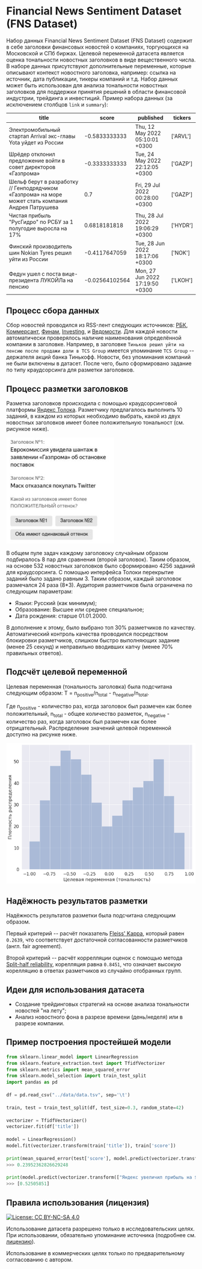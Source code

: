 # Financial News Sentiment Dataset (FNS Dataset)

Набор данных Financial News Sentiment Dataset (FNS Dataset) содержит в себе заголовки финансовых новостей о компаниях, торгующихся на Московской и СПб биржах. Целевой переменной датасета является оценка тональности новостных заголовков в виде вещественного числа. В наборе данных присутствуют дополнительные переменные, которые описывают контекст новостного заголовка, например: ссылка на источник, дата публикации, тикеры компаний и т.д. Набор данных может быть использован для анализа тональности новостных заголовков для поддержки принятия решений в области финансовой индустрии, трейдинга и инвестиций. Пример набора данных (за исключением столбцов `link` и	`summary`):

| title                                                                                               | score          | published                       | tickers  |
|-----------------------------------------------------------------------------------------------------|----------------|---------------------------------|----------|
| Электромобильный стартап Arrival экс-главы Yota уйдет из России                                     |  -0.5833333333 | Thu, 12 May 2022 05:10:01 +0300 | ['ARVL'] |
| Шрёдер отклонил предложение войти в совет директоров «Газпрома»                                     |  -0.3333333333 | Tue, 24 May 2022 22:12:05 +0300 | ['GAZP'] |
| Шельф берут в разработку // Генподрядчиком «Газпрома» на море может стать компания Андрея Патрушева |            0.7 | Fri, 29 Jul 2022 00:28:00 +0300 | ['GAZP'] |
| Чистая прибыль "РусГидро" по РСБУ за 1 полугодие выросла на 17%                                     |   0.6818181818 | Thu, 28 Jul 2022 19:06:29 +0300 | ['HYDR'] |
| Финский производитель шин Nokian Tyres решил уйти из России                                         |  -0.4117647059 | Tue, 28 Jun 2022 18:17:06 +0300 | ['NOK']  |
| Федун ушел с поста вице-президента ЛУКОЙЛа на пенсию                                                | -0.02564102564 | Mon, 27 Jun 2022 17:19:50 +0300 | ['LKOH'] |

## Процесс сбора данных

Сбор новостей проводился из RSS-лент следующих источников: [РБК](http://static.feed.rbc.ru/rbc/logical/footer/news.rss), [Коммерсант](https://www.kommersant.ru/RSS/main.xml), [Финам](https://www.finam.ru/analysis/conews/rsspoint), [Investing](https://ru.investing.com/rss/news.rss), и [Ведомости](https://www.vedomosti.ru/rss/news).
Для каждой новости автоматически проверялось наличие наименования определённой компании в заголовке. Например, в заголовке `Тиньков решил уйти на пенсию после продажи доли в TCS Group` имеется упоминание `TCS Group` -- держателя акций банка Тинькофф. Новости, без упоминания компаний не были включены в датасет. После чего, было сформировано задание по типу краудсорсинга для разметки заголовков.

## Процесс разметки заголовков

Разметка заголовков происходила с помощью краудсорсинговой платформы [Яндекс Толока](https://toloka.ai/). Разметчику предлагалось выполнить 10 заданий, в каждом из которых необходимо выбрать, какой из двух новостных заголовков имеет более положительную тональност (см. рисункое ниже).

![](res/img/toloka-example.jpg)

В общем пуле задач каждому заголовоку случайным образом подбиралось 8 пар для сравнения (второй заголовок). Таким образом, на основе 532 новостных заголовков было сформировано 4256 заданий для краудсорсинга. С помощью интерфейса Толоки перекрытие заданий было задано равным 3. Таким образом, каждый заголовок размечался 24 раза (8*3). Аудитория разметчиков была ограничена по следующим параметрам:

* Языки: Русский (как минимум);
* Образование: Высшее или среднее специальное;
* Дата рождения: старше 01.01.2000.

В дополнение к этому, было выбрано топ 30% разметчиков по качеству. Автоматический контроль качества проводился посредством блокировки разметчиков, слишком быстро выполняющих задание (менее 25 секунд) и неправильно вводивших капчу (менее 70% правильных ответов).

## Подсчёт целевой переменной

Целевая переменная (тональность заголовка) была подсчитана следующим образом: T = n<sub>positive</sub>/n<sub>total</sub> - n<sub>negative</sub>/n<sub>total</sub>.

Где n<sub>positive</sub> - количество раз, когда заголовок был размечен как более положительный, n<sub>total</sub> - общее количество разметок, n<sub>negative</sub> - количество раз, когда заголовок был размечен как более отрицательный. Распределение значений целевой переменной доступно на рисунке ниже.

![](res/img/target_dist.png)

## Надёжность результатов разметки

Надёжность результатов разметки была подсчитана следующим образом. 

Первый критерий -- расчёт показатель [Fleiss' Kappa](https://en.wikipedia.org/wiki/Fleiss%27_kappa), который равен `0.2639`, что соответствует достаточной согласованности разметчиков (англ. fair agreement).

Второй критерий -- расчёт коррелляции оценок с помощью метода [Split-half reliability](https://www.statology.org/split-half-reliability/), корелляция равна `0.8451`, что означает высокую корелляцию в ответах разметчиков из случайно отобранных групп.

## Идеи для использования датасета

* Создание трейдинговых стратегий на основе анализа тональности новостей "на лету";
* Анализ новостного фона в разрезе времени (день/неделя) или в разрезе компании.

## Пример построения простейшей модели

```python
from sklearn.linear_model import LinearRegression
from sklearn.feature_extraction.text import TfidfVectorizer
from sklearn.metrics import mean_squared_error
from sklearn.model_selection import train_test_split
import pandas as pd

df = pd.read_csv("../data/data.tsv", sep='\t')

train, test = train_test_split(df, test_size=0.3, random_state=42)

vectorizer = TfidfVectorizer()
vectorizer.fit(df['title'])

model = LinearRegression()
model.fit(vectorizer.transform(train['title']), train['score'])

print(mean_squared_error(test['score'], model.predict(vectorizer.transform(test['title']))))
>>> 0.23952362826629248

print(model.predict(vectorizer.transform(["Яндекс увеличил прибыль на $1 млрд"])))
>>> [0.52505851]
```

## Правила использования (лицензия)

[![License: CC BY-NC-SA 4.0](https://img.shields.io/badge/License-CC%20BY--NC--SA%204.0-lightgrey.svg)](https://creativecommons.org/licenses/by-nc-sa/4.0/)

Использование датасета разрешено только в исследовательских целях. При использовании, обязательно упоминание источника (подробнее см. [лицензию](https://github.com/WebOfRussia/financial-news-sentiment/blob/main/LICENCE)).

Использование в коммерческих целях только по предварительному согласованию с автором.
